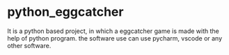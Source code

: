 # python_eggcatcher
It is a python based project, in which a eggcatcher game is made with the help of python program. the software use can use pycharm, vscode or any other software.
